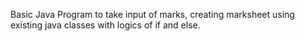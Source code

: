 Basic Java Program to take input of marks, creating marksheet using existing java classes with logics of if and else.
